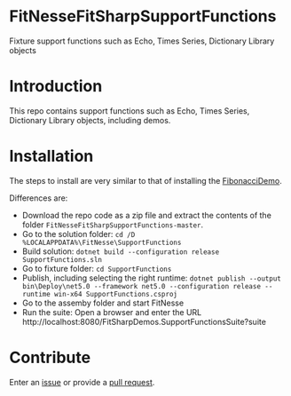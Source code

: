 # FitNesseFitSharpSupportFunctions
Fixture support functions such as Echo, Times Series, Dictionary Library objects


# Introduction 
This repo contains support functions such as Echo, Times Series, Dictionary Library objects, including demos.

# Installation
The steps to install are very similar to that of installing the [FibonacciDemo](../../../FitNesseFitSharpFibonacciDemo).

Differences are:
* Download the repo code as a zip file and extract the contents of the folder `FitNesseFitSharpSupportFunctions-master`. 
* Go to the solution folder: `cd /D %LOCALAPPDATA%\FitNesse\SupportFunctions`
* Build solution: `dotnet build --configuration release SupportFunctions.sln`
* Go to fixture folder: `cd SupportFunctions`
* Publish, including selecting the right runtime: `dotnet publish --output bin\Deploy\net5.0 --framework net5.0 --configuration release --runtime win-x64 SupportFunctions.csproj`
* Go to the assemby folder and start FitNesse
* Run the suite: Open a browser and enter the URL http://localhost:8080/FitSharpDemos.SupportFunctionsSuite?suite

# Contribute
Enter an [issue](../../issues) or provide a [pull request](../../pulls). 
